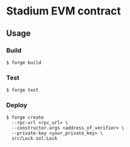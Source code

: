 # Stadium EVM contract

## Usage

### Build

```shell
$ forge build
```

### Test

```shell
$ forge test
```

### Deploy

```shell
$ forge create 
  --rpc-url <rpc_url> \
  --constructor-args <address_of_verifier> \
  --private-key <your_private_key> \
  src/Lock.sol:Lock
```
